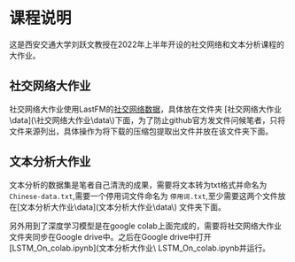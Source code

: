 # 课程说明

这是西安交通大学刘跃文教授在2022年上半年开设的社交网络和文本分析课程的大作业。

## 社交网络大作业

社交网络大作业使用LastFM的[社交网络数据](http://snap.stanford.edu/data/feather-lastfm-social.html)，具体放在文件夹 [社交网络大作业\data\](\社交网络大作业\data\\)下面，为了防止github官方发文件问候笔者，只将文件来源列出，具体操作为将下载的压缩包提取出文件并放在该文件夹下面。

## 文本分析大作业

文本分析的数据集是笔者自己清洗的成果，需要将文本转为txt格式并命名为 `Chinese-data.txt`,需要一个停用词文件命名为 `停用词.txt`,至少需要这两个文件放在[文本分析大作业\data\](文本分析大作业\data\\\) 文件夹下面。

另外用到了深度学习模型是在google colab上面完成的，需要将社交网络大作业文件夹同步在Google drive中。之后在Google drive中打开[LSTM_On_colab.ipynb](文本分析大作业\ LSTM_On_colab.ipynb并运行。
